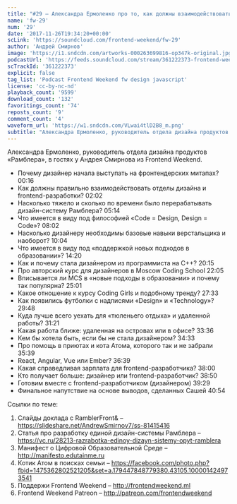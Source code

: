 ```yaml
---
title: "#29 – Александра Ермоленко про то, как должны взаимодействовать дизайнеры и разработчики"
name: 'fw-29'
num: '29'
date: '2017-11-26T19:34:20+00:00'
scLink: 'https://soundcloud.com/frontend-weekend/fw-29'
author: 'Андрей Смирнов'
image: 'https://i1.sndcdn.com/artworks-000263699816-op347k-original.jpg'
podcastUrl: 'https://feeds.soundcloud.com/stream/361222373-frontend-weekend-fw-29.m4a'
scTrackId: '361222373'
explicit: false
tag_list: 'Podcast Frontend Weekend fw design javascript'
license: 'cc-by-nc-nd'
playback_count: '9599'
download_count: '132'
favoritings_count: '74'
reposts_count: '9'
comment_count: '4'
waveform_url: 'https://w1.sndcdn.com/VLwai4tlD2B8_m.png'
subtitle: "Александра Ермоленко, руководитель отдела дизайна продуктов «Рамблера», в гостях у Андрея Смирнова из Frontend Weekend."
---
```

Александра Ермоленко, руководитель отдела дизайна продуктов «Рамблера», в гостях у Андрея Смирнова из Frontend Weekend.

- Почему дизайнер начала выступать на фронтендерских митапах? <timecode sec="16">00:16</timecode>
- Как должны правильно взаимодействовать отделы дизайна и frontend-разработки? <timecode sec="122">02:02</timecode>
- Насколько тяжело и сколько по времени было перерабатывать дизайн-систему Рамблера? <timecode sec="314">05:14</timecode>
- Что имеется в виду под философией «Code = Design, Design = Code»? <timecode sec="482">08:02</timecode>
- Насколько дизайнеру необходимы базовые навыки верстальщика и наоборот? <timecode sec="604">10:04</timecode>
- Что имеется в виду под «поддержкой новых подходов в образовании»? <timecode sec="860">14:20</timecode>
- Как и почему стала дизайнером из программиста на C++? <timecode sec="1215">20:15</timecode>
- Про авторский курс для дизайнеров в Moscow Coding School <timecode sec="1325">22:05</timecode>
- Вписывается ли MCS в «новые подходы в образовании» и почему так популярна? <timecode sec="1501">25:01</timecode>
- Какое отношение к курсу Coding Girls и подобному тренду? <timecode sec="1653">27:33</timecode>
- Как появились футболки с надписями «Design» и «Technology»? <timecode sec="1788">29:48</timecode>
- Куда лучше всего уехать для «тюленьего отдыха» и удаленной работы? <timecode sec="1881">31:21</timecode>
- Какая работа ближе: удаленная на островах или в офисе? <timecode sec="2016">33:36</timecode>
- Кем бы хотела быть, если бы не стала дизайнером? <timecode sec="2073">34:33</timecode>
- Про помощь в приютах и кота Атома, которого так и не забрали <timecode sec="2139">35:39</timecode>
- React, Angular, Vue или Ember? <timecode sec="2199">36:39</timecode>
- Какая справедливая зарплата для frontend-разработчика? <timecode sec="2280">38:00</timecode>
- Кто получает больше: дизайнер или frontend-разработчик? <timecode sec="2330">38:50</timecode>
- Готовим вместе с frontend-разработчиком (дизайнером) <timecode sec="2369">39:29</timecode>
- Финальное напутствие на основе выводов, сделанных Сашей <timecode sec="2454">40:54</timecode>

Ссылки по теме:
1) Слайды доклада с RamblerFront& – https://slideshare.net/AndrewSmirnov7/ss-81415416
2) Статья про разработку единой дизайн-системы Рамблера – https://vc.ru/28213-razrabotka-edinoy-dizayn-sistemy-opyt-ramblera
3) Манифест о Цифровой Образовательной Среде – http://manifesto.edutainme.ru
4) Котик Атом в поисках семьи – https://facebook.com/photo.php?fbid=1475362802521205&set=a.179447848779380.43105.100001424973541
5) Поддержи Frontend Weekend – http://frontendweekend.ml
6) Frontend Weekend Patreon – http://patreon.com/frontendweekend